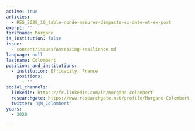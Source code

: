 ```yaml
---
active: true
articles:
  - RES_2020_10_table-ronde-mesures-dimpacts-ex-ante-et-ex-post
exerpt: ''
firstname: Morgane
is_institution: false
issue:
  - content/issues/assessing-resilience.md
language: null
lastname: Colombert
positions_and_institutions:
  - institution: Efficacity, France
    positions:
      - ''
social_channels:
  linkedin: https://fr.linkedin.com/in/morgane-colombert
  researchgate: https://www.researchgate.net/profile/Morgane-Colombert
  twitter: '@M_Colombert'
years:
  - 2020

---
```

